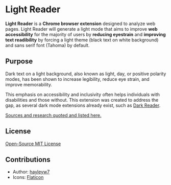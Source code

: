 # Light Reader

**Light Reader** is a **Chrome browser extension** designed to analyze web pages. Light Reader will generate a light mode that aims to improve **web accessibility** for the majority of users by **reducing eyestrain** and **improving text readibility** by forcing a light theme (black text on white background) and sans serif font (Tahoma) by default.

## Purpose

Dark text on a light background, also known as light, day, or positive polarity modes, has been shown to increase legibility, reduce eye strain, and improve memorability.

This emphasis on accessibility and inclusivity often helps individuals with disabilities and those without. This extension was created to address the gap, as several dark mode extensions already exist, such as [Dark Reader](https://github.com/darkreader/darkreader).

[Sources and research quoted and listed here.](https://github.com/hayleyw7/documentation/purpose/theme.md)

## License

[Open-Source MIT License](https://github.com/hayleyw7/lightreader/blob/main/license.txt)

## Contributions

- Author: [hayleyw7](https://github.com/hayleyw7)
- Icons: [Flaticon](https://www.flaticon.com/free-icons/sun)
